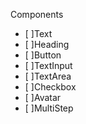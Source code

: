 Components

- [ ]Text
- [ ]Heading
- [ ]Button
- [ ]TextInput
- [ ]TextArea
- [ ]Checkbox
- [ ]Avatar
- [ ]MultiStep